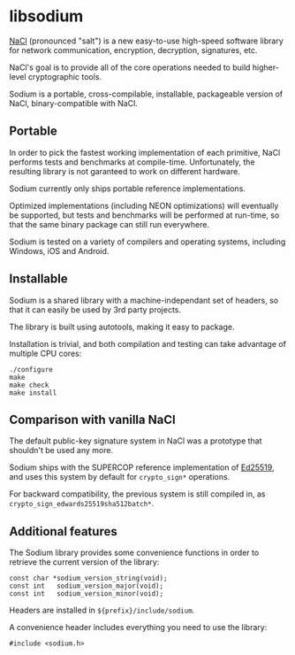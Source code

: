 # libsodium

[NaCl](http://nacl.cr.yp.to/) (pronounced "salt") is a new easy-to-use
high-speed software library for network communication, encryption,
decryption, signatures, etc.

NaCl's goal is to provide all of the core operations needed to build
higher-level cryptographic tools.

Sodium is a portable, cross-compilable, installable, packageable
version of NaCl, binary-compatible with NaCl.

## Portable

In order to pick the fastest working implementation of each primitive,
NaCl performs tests and benchmarks at compile-time. Unfortunately, the
resulting library is not garanteed to work on different hardware.

Sodium currently only ships portable reference implementations.

Optimized implementations (including NEON optimizations) will eventually
be supported, but tests and benchmarks will be performed at run-time,
so that the same binary package can still run everywhere.

Sodium is tested on a variety of compilers and operating systems,
including Windows, iOS and Android.

## Installable

Sodium is a shared library with a machine-independant set of
headers, so that it can easily be used by 3rd party projects.

The library is built using autotools, making it easy to package.

Installation is trivial, and both compilation and testing can take
advantage of multiple CPU cores:

    ./configure
    make
    make check
    make install

## Comparison with vanilla NaCl

The default public-key signature system in NaCl was a prototype that
shouldn't be used any more.

Sodium ships with the SUPERCOP reference implementation of
[Ed25519](http://ed25519.cr.yp.to/), and uses this system by default
for `crypto_sign*` operations.

For backward compatibility, the previous system is still compiled in,
as `crypto_sign_edwards25519sha512batch*`.

## Additional features

The Sodium library provides some convenience functions in order to retrieve
the current version of the library:

    const char *sodium_version_string(void);
    const int   sodium_version_major(void);
    const int   sodium_version_minor(void);

Headers are installed in `${prefix}/include/sodium`.

A convenience header includes everything you need to use the library:

    #include <sodium.h>


